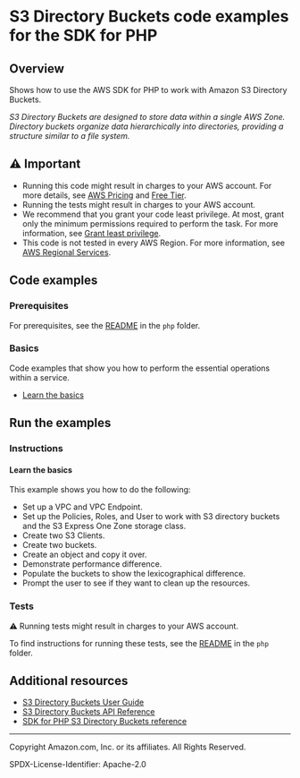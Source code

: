 # S3 Directory Buckets code examples for the SDK for PHP

## Overview

Shows how to use the AWS SDK for PHP to work with Amazon S3 Directory Buckets.

<!--custom.overview.start-->
<!--custom.overview.end-->

_S3 Directory Buckets are designed to store data within a single AWS Zone. Directory buckets organize data hierarchically into directories, providing a structure similar to a file system._

## ⚠ Important

* Running this code might result in charges to your AWS account. For more details, see [AWS Pricing](https://aws.amazon.com/pricing/) and [Free Tier](https://aws.amazon.com/free/).
* Running the tests might result in charges to your AWS account.
* We recommend that you grant your code least privilege. At most, grant only the minimum permissions required to perform the task. For more information, see [Grant least privilege](https://docs.aws.amazon.com/IAM/latest/UserGuide/best-practices.html#grant-least-privilege).
* This code is not tested in every AWS Region. For more information, see [AWS Regional Services](https://aws.amazon.com/about-aws/global-infrastructure/regional-product-services).

<!--custom.important.start-->
<!--custom.important.end-->

## Code examples

### Prerequisites

For prerequisites, see the [README](../../../README.md#Prerequisites) in the `php` folder.


<!--custom.prerequisites.start-->
<!--custom.prerequisites.end-->

### Basics

Code examples that show you how to perform the essential operations within a service.

- [Learn the basics](S3ExpressBasics.php)


<!--custom.examples.start-->
<!--custom.examples.end-->

## Run the examples

### Instructions


<!--custom.instructions.start-->
<!--custom.instructions.end-->


#### Learn the basics

This example shows you how to do the following:

- Set up a VPC and VPC Endpoint.
- Set up the Policies, Roles, and User to work with S3 directory buckets and the S3 Express One Zone storage class.
- Create two S3 Clients.
- Create two buckets.
- Create an object and copy it over.
- Demonstrate performance difference.
- Populate the buckets to show the lexicographical difference.
- Prompt the user to see if they want to clean up the resources.

<!--custom.basic_prereqs.s3-directory-buckets_Scenario_ExpressBasics.start-->
<!--custom.basic_prereqs.s3-directory-buckets_Scenario_ExpressBasics.end-->


<!--custom.basics.s3-directory-buckets_Scenario_ExpressBasics.start-->
<!--custom.basics.s3-directory-buckets_Scenario_ExpressBasics.end-->


### Tests

⚠ Running tests might result in charges to your AWS account.


To find instructions for running these tests, see the [README](../../../README.md#Tests)
in the `php` folder.



<!--custom.tests.start-->
<!--custom.tests.end-->

## Additional resources

- [S3 Directory Buckets User Guide](https://docs.aws.amazon.com/AmazonS3/latest/userguide/directory-buckets-overview.html)
- [S3 Directory Buckets API Reference](https://docs.aws.amazon.com/AmazonS3/latest/API/Welcome.html)
- [SDK for PHP S3 Directory Buckets reference](https://docs.aws.amazon.com/aws-sdk-php/v3/api/namespace-Aws.S3-directory-buckets.html)

<!--custom.resources.start-->
<!--custom.resources.end-->

---

Copyright Amazon.com, Inc. or its affiliates. All Rights Reserved.

SPDX-License-Identifier: Apache-2.0
